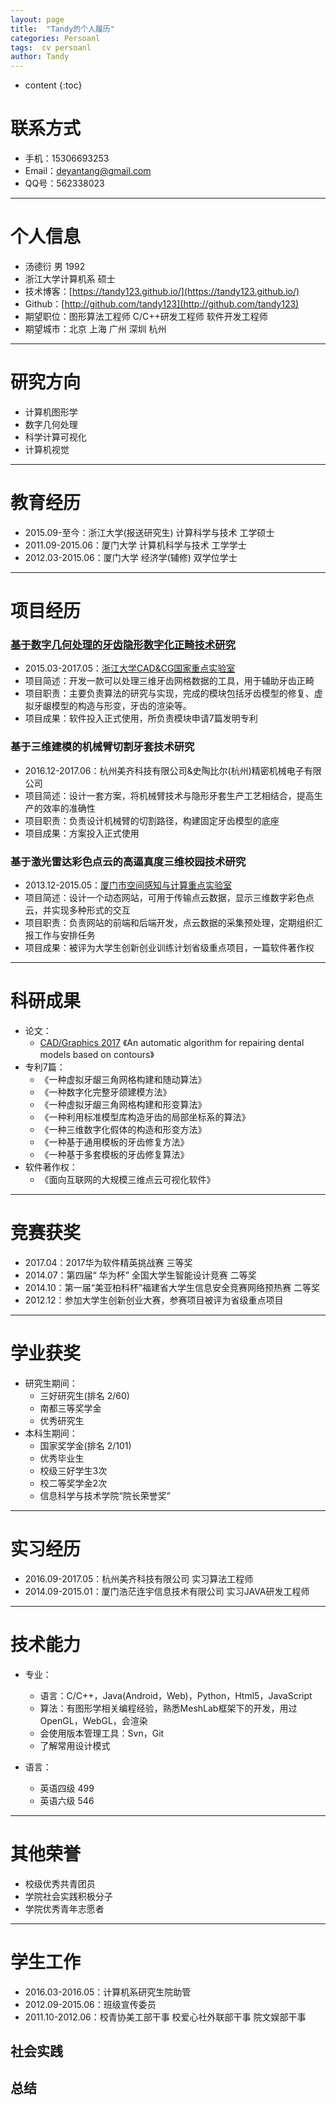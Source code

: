 ```yaml
---
layout: page
title:  "Tandy的个人履历"
categories: Persoanl
tags:  cv persoanl
author: Tandy
---
```


* content
{:toc}




# 联系方式

- 手机：15306693253
- Email：deyantang@gmail.com
- QQ号：562338023

---

# 个人信息

- 汤德衍 男 1992 
- 浙江大学计算机系 硕士
- 技术博客：[https://tandy123.github.io/](https://tandy123.github.io/)  
- Github：[http://github.com/tandy123](http://github.com/tandy123)
- 期望职位：图形算法工程师 C/C++研发工程师 软件开发工程师
- 期望城市：北京 上海 广州 深圳 杭州

---

# 研究方向

- 计算机图形学
- 数字几何处理
- 科学计算可视化
- 计算机视觉

---

# 教育经历

- 2015.09-至今：浙江大学(报送研究生) 计算科学与技术 工学硕士 
- 2011.09-2015.06：厦门大学 计算机科学与技术 工学学士 
- 2012.03-2015.06：厦门大学 经济学(辅修) 双学位学士 

---

# 项目经历

### [基于数字几何处理的牙齿隐形数字化正畸技术研究]()
- 2015.03-2017.05：[浙江大学CAD&CG国家重点实验室](http://www.cad.zju.edu.cn/) 
- 项目简述：开发一款可以处理三维牙齿网格数据的工具，用于辅助牙齿正畸
- 项目职责：主要负责算法的研究与实现，完成的模块包括牙齿模型的修复、虚拟牙龈模型的构造与形变，牙齿的渲染等。
- 项目成果：软件投入正式使用，所负责模块申请7篇发明专利
### 基于三维建模的机械臂切割牙套技术研究
- 2016.12-2017.06：杭州美齐科技有限公司&史陶比尔(杭州)精密机械电子有限公司
- 项目简述：设计一套方案，将机械臂技术与隐形牙套生产工艺相结合，提高生产的效率的准确性
- 项目职责：负责设计机械臂的切割路径，构建固定牙齿模型的底座
- 项目成果：方案投入正式使用
### 基于激光雷达彩色点云的高逼真度三维校园技术研究
- 2013.12-2015.05：[厦门市空间感知与计算重点实验室](http://rssi.xmu.edu.cn/) 
- 项目简述：设计一个动态网站，可用于传输点云数据，显示三维数字彩色点云，并实现多种形式的交互
- 项目职责：负责网站的前端和后端开发，点云数据的采集预处理，定期组织汇报工作与安排任务
- 项目成果：被评为大学生创新创业训练计划省级重点项目，一篇软件著作权

---

# 科研成果

- 论文：
	- [CAD/Graphics 2017](http://cadcg2017.csu.edu.cn/) 《An automatic algorithm for repairing dental models based on contours》
- 专利7篇：
	- 《一种虚拟牙龈三角网格构建和随动算法》
	- 《一种数字化完整牙颌建模方法》
	- 《一种虚拟牙龈三角网格构建和形变算法》
	- 《一种利用标准模型库构造牙齿的局部坐标系的算法》
	- 《一种三维数字化假体的构造和形变方法》
	- 《一种基于通用模板的牙齿修复方法》
	- 《一种基于多套模板的牙齿修复算法》
- 软件著作权：
	- 《面向互联网的大规模三维点云可视化软件》

---

# 竞赛获奖

- 2017.04：2017华为软件精英挑战赛 三等奖
- 2014.07：第四届“ 华为杯” 全国大学生智能设计竞赛 二等奖
- 2014.10：第一届“美亚柏科杯”福建省大学生信息安全竞赛网络预热赛 二等奖
- 2012.12：参加大学生创新创业大赛，参赛项目被评为省级重点项目

---

# 学业获奖

- 研究生期间：
	- 三好研究生(排名 2/60)
	- 南都三等奖学金
	- 优秀研究生
- 本科生期间：
	- 国家奖学金(排名 2/101)
	- 优秀毕业生
	- 校级三好学生3次
	- 校二等奖学金2次
	- 信息科学与技术学院“院长荣誉奖”

---

# 实习经历

- 2016.09-2017.05：杭州美齐科技有限公司 实习算法工程师
- 2014.09-2015.01：厦门浩茫连宇信息技术有限公司 实习JAVA研发工程师

---

# 技术能力

- 专业：
	- 语言：C/C++，Java(Android，Web)，Python，Html5，JavaScript
	- 算法：有图形学相关编程经验，熟悉MeshLab框架下的开发，用过OpenGL，WebGL，会渲染
	- 会使用版本管理工具：Svn，Git
	- 了解常用设计模式

- 语言：
	- 英语四级 499
	- 英语六级 546

---

# 其他荣誉
	
- 校级优秀共青团员
- 学院社会实践积极分子
- 学院优秀青年志愿者

---

# 学生工作
- 2016.03-2016.05：计算机系研究生院助管
- 2012.09-2015.06：班级宣传委员
- 2011.10-2012.06：校青协美工部干事 校爱心社外联部干事 院文娱部干事

## 社会实践

## 总结